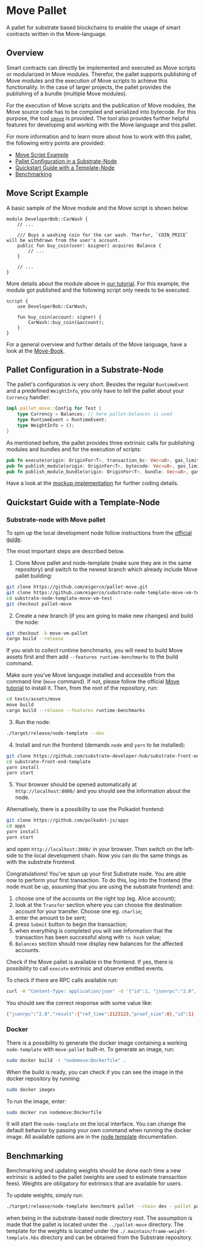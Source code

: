 # Move Pallet

A pallet for substrate based blockchains to enable the usage of smart contracts written in the Move-language.

## Overview

Smart contracts can directly be implemented and executed as Move scripts or modularized in Move modules. Therefor, the pallet supports publishing of Move modules and the execution of Move scripts to achieve this functionality. In the case of larger projects, the pallet provides the publishing of a bundle (multiple Move modules).

For the execution of Move scripts and the publication of Move modules, the Move source code has to be compiled and serialized into bytecode. For this purpose, the tool [`smove`](https://github.com/eigerco/smove) is provided. The tool also provides further helpful features for developing and working with the Move language and this pallet.

For more information and to learn more about how to work with this pallet, the following entry points are provided:
- [Move Script Example](#move-script-example)
- [Pallet Configuration in a Substrate-Node](#pallet-configuration-in-a-substrate-node)
- [Quickstart Guide with a Template-Node](#substrate-node-with-move-pallet)
- [Benchmarking](#benchmarking)


## Move Script Example

A basic sample of the Move module and the Move script is shown below.

```move
module DeveloperBob::CarWash {
    // ...

    /// Buys a washing coin for the car wash. Therfor, `COIN_PRICE` will be withdrawn from the user's account.
    public fun buy_coin(user: &signer) acquires Balance {
        // ...
    }

    // ...
}
```

More details about the module above in [our tutorial](tutorial/Tutorial.md). For this example, the module got published and the following script only needs to be executed.

```move
script {
    use DeveloperBob::CarWash;
    
    fun buy_coin(account: signer) {
        CarWash::buy_coin(&account);
    }
}
```

For a general overview and further details of the Move language, have a look at the [Move-Book](https://move-language.github.io/move/introduction.html).


## Pallet Configuration in a Substrate-Node

The pallet's configuration is very short. Besides the regular `RuntimeEvent` and a predefined `WeightInfo`, you only have to tell the pallet about your `Currency` handler:
```rust
impl pallet_move::Config for Test {
    type Currency = Balances; // here pallet-balances is used
    type RuntimeEvent = RuntimeEvent;
    type WeightInfo = ();
}
```

As mentioned before, the pallet provides three extrinsic calls for publishing modules and bundles and for the execution of scripts:
```rust
pub fn execute(origin: OriginFor<T>, transaction_bc: Vec<u8>, gas_limit: u64) -> DispatchResultWithPostInfo;
pub fn publish_module(origin: OriginFor<T>, bytecode: Vec<u8>, gas_limit: u64) -> DispatchResultWithPostInfo;
pub fn publish_module_bundle(origin: OriginFor<T>, bundle: Vec<u8>, gas_limit: u64) -> DispatchResultWithPostInfo;
```

Have a look at the [mockup implementation](https://github.com/eigerco/pallet-move/blob/main/tests/mock.rs) for further coding details.


## Quickstart Guide with a Template-Node

### Substrate-node with Move pallet

To spin up the local development node follow instructions from the [official guide](https://docs.substrate.io/tutorials/build-a-blockchain/build-local-blockchain/).

The most important steps are described below.

1. Clone Move pallet and node-template (make sure they are in the same repository) and switch to the newest branch which already include Move pallet building:
```bash
git clone https://github.com/eigerco/pallet-move.git
git clone https://github.com/eigerco/substrate-node-template-move-vm-test
cd substrate-node-template-move-vm-test
git checkout pallet-move
```

2. Create a new branch (if you are going to make new changes) and build the node:
```bash
git checkout -b move-vm-pallet
cargo build --release
```

If you wish to collect runtime benchmarks, you will need to build Move assets first and then add `--features runtime-benchmarks` to the build command. 

Make sure you've Move language installed and accessible from the command line (`move` command). If not, please follow the official [Move tutorial](https://github.com/move-language/move/blob/main/language/documentation/tutorial/README.md) to install it. Then, from the root of the repository, run:

```bash
cd tests/assets/move
move build
cargo build --release --features runtime-benchmarks
```

3. Run the node:
```bash
./target/release/node-template --dev
```

4. Install and run the frontend (demands `node` and `yarn` to be installed):
```bash
git clone https://github.com/substrate-developer-hub/substrate-front-end-template
cd substrate-front-end-template
yarn install
yarn start
```

5. Your browser should be opened automatically at `http://localhost:8000/` and you should see the information about the node.

Alternatively, there is a possibility to use the Polkadot frontend:
```bash
git clone https://github.com/polkadot-js/apps
cd apps
yarn install
yarn start
```
and open `http://localhost:3000/` in your browser. Then switch on the left-side to the local development chain. Now you can do the same things as with the substrate frontend.

Congratulations! You've spun up your first Substrate node. You are able now to perform your first transaction. To do this, log into the frontend (the node must be up, assuming that you are using the substrate frontend) and: 
1. choose one of the accounts on the right top (eg. Alice account); 
2. look at the `Transfer` section where you can choose the destination account for your transfer. Choose one eg. `charlie`; 
3. enter the amount to be sent; 
4. press `Submit` button to begin the transaction; 
5. when everything is completed you will see information that the transaction has been successful along with `tx hash` value;
6. `Balances` section should now display new balances for the affected accounts.

Check if the Move pallet is available in the frontend. If yes, there is possibility to call `execute` extrinsic and observe emitted events. 

To check if there are RPC calls available run:
```bash
curl -H "Content-Type: application/json" -d '{"id":1, "jsonrpc":"2.0", "method": "mvm_gasToWeight", "params": [123]}' http://localhost:9944/
```
You should see the correct response with some value like:
```bash
{"jsonrpc":"2.0","result":{"ref_time":2123123,"proof_size":0},"id":1}
```

### Docker
There is a possibility to generate the docker image containing a working `node-template` with `move-pallet` built-in. To generate an image, run:
```bash
sudo docker build -t "nodemove:Dockerfile" .
```

When the build is ready, you can check if you can see the image in the docker repository by running:
```bash
sudo docker images
```

To run the image, enter:
```bash
sudo docker run nodemove:Dockerfile
```

It will start the `node-template` on the local interface. You can change the default behavior by passing your own command when running the docker image. All available options are in the [node template](https://docs.substrate.io/reference/command-line-tools/node-template/) documentation.

## Benchmarking
Benchmarking and updating weights should be done each time a new extrinsic is added to the pallet (weights are used to estimate transaction fees). Weights are obligatory for extrinsics that are available for users.

To update weights, simply run:
```bash
./target/release/node-template benchmark pallet --chain dev --pallet pallet-move --steps=50 --repeat=20 --wasm-execution=compiled --output ../pallet-move/src/weights.rs --template ./.maintain/frame-weight-template.hbs --extrinsic '*'
```
when being in the substrate-based node directory root. The assumption is made that the pallet is located under the `../pallet-move` directory. The template for the weights is located under the `./.maintain/frame-weight-template.hbs` directory and can be obtained from the Substrate repository.
